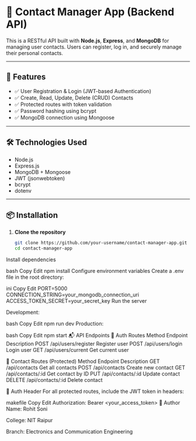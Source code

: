 # 📇 Contact Manager App (Backend API)

This is a RESTful API built with **Node.js**, **Express**, and **MongoDB** for managing user contacts. Users can register, log in, and securely manage their personal contacts.

---

## 🚀 Features

- ✅ User Registration & Login (JWT-based Authentication)  
- ✅ Create, Read, Update, Delete (CRUD) Contacts  
- ✅ Protected routes with token validation  
- ✅ Password hashing using bcrypt  
- ✅ MongoDB connection using Mongoose  

---

## 🛠️ Technologies Used

- Node.js  
- Express.js  
- MongoDB + Mongoose  
- JWT (jsonwebtoken)  
- bcrypt  
- dotenv  

---

## 📦 Installation

1. **Clone the repository**
   ```bash
   git clone https://github.com/your-username/contact-manager-app.git
   cd contact-manager-app
Install dependencies

bash
Copy
Edit
npm install
Configure environment variables
Create a .env file in the root directory:

ini
Copy
Edit
PORT=5000
CONNECTION_STRING=your_mongodb_connection_uri
ACCESS_TOKEN_SECRET=your_secret_key
Run the server

Development:

bash
Copy
Edit
npm run dev
Production:

bash
Copy
Edit
npm start
📬 API Endpoints
🔐 Auth Routes
Method	Endpoint	Description
POST	/api/users/register	Register user
POST	/api/users/login	Login user
GET	/api/users/current	Get current user

📇 Contact Routes (Protected)
Method	Endpoint	Description
GET	/api/contacts	Get all contacts
POST	/api/contacts	Create new contact
GET	/api/contacts/:id	Get contact by ID
PUT	/api/contacts/:id	Update contact
DELETE	/api/contacts/:id	Delete contact

🔐 Auth Header
For all protected routes, include the JWT token in headers:

makefile
Copy
Edit
Authorization: Bearer <your_access_token>
👤 Author
Name: Rohit Soni

College: NIT Raipur

Branch: Electronics and Communication Engineering
